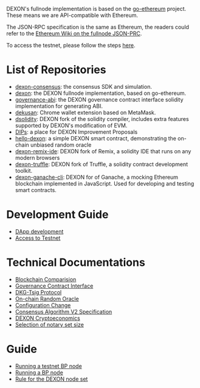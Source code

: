 DEXON's fullnode implementation is based on the [go-ethereum](https://github.com/ethereum/go-ethereum) project. These means we are API-compatible with Ethereum.

The JSON-RPC specification is the same as Ethereum, the readers could refer to the [Ethereum Wiki on the fullnode JSON-PRC](https://github.com/ethereum/wiki/wiki/JSON-RPC).

To access the testnet, please follow the steps [here](https://github.com/dexon-foundation/wiki/wiki/Access-to-Testnet).

# List of Repositories

* [dexon-consensus](https://github.com/dexon-foundation/dexon-consensus): the consensus SDK and simulation.
* [dexon](https://github.com/dexon-foundation/dexon): the DEXON fullnode implementation, based on go-ethereum.
* [governance-abi](https://github.com/dexon-foundation/governance-abi): the DEXON governance contract interface solidity implementation for generating ABI.
* [dekusan](https://github.com/dexon-foundation/dekusan): Chrome wallet extension based on MetaMask.
* [dsolidity](https://github.com/dexon-foundation/dsolidity): DEXON fork of the solidity compiler, includes extra features supported by DEXON's modification of EVM.
* [DIPs](https://github.com/dexon-foundation/DIPs): a place for DEXON Improvement Proposals
* [hello-dexon](https://github.com/dexon-foundation/hello-dexon): a simple DEXON smart contract, demonstrating the on-chain unbiased random oracle
* [dexon-remix-ide](https://github.com/dexon-foundation/remix-ide): DEXON fork of Remix, a solidity IDE that runs on any modern browsers
* [dexon-truffle](https://github.com/dexon-foundation/truffle): DEXON fork of Truffle, a solidity contract development toolkit.
* [dexon-ganache-cli](https://github.com/dexon-foundation/ganache-cli): DEXON for of Ganache, a mocking Ethereum blockchain implemented in JavaScript. Used for developing and testing smart contracts.

# Development Guide

* [DApp development](https://github.com/dexon-foundation/wiki/wiki/Dapp-Development)
* [Access to Testnet](https://github.com/dexon-foundation/wiki/wiki/Access-to-Testnet)

# Technical Documentations

* [Blockchain Comparision](https://github.com/dexon-foundation/wiki/wiki/Blockchain-Comparison)
* [Governance Contract Interface](https://github.com/dexon-foundation/wiki/wiki/Governance-Contract-Interface)
* [DKG-Tsig Protocol](https://github.com/dexon-foundation/wiki/wiki/DKG-TSIG-Protocol)
* [On-chain Random Oracle](https://github.com/dexon-foundation/wiki/wiki/On-Chain-Random-Oracle)
* [Configuration Change](https://github.com/dexon-foundation/wiki/wiki/Configuration-Change)
* [Consensus Algorithm V2 Specification](https://github.com/dexon-foundation/wiki/wiki/Consensus-Algo-v2-Spec)
* [DEXON Cryptoeconomics](https://github.com/dexon-foundation/wiki/wiki/DEXON-Cryptoeconomics)
* [Selection of notary set size](https://github.com/dexon-foundation/wiki/wiki/Selection-of-the-notary-set-size)

# Guide
* [Running a testnet BP node](https://github.com/dexon-foundation/wiki/wiki/Running--a-BP-node-for-Testnet)
* [Running a BP node](https://github.com/dexon-foundation/wiki/wiki/DEXON-BP-Node-Operation-Guide)
* [Rule for the DEXON node set](https://github.com/dexon-foundation/wiki/wiki/Rule-for-the-DEXON-node-set)
